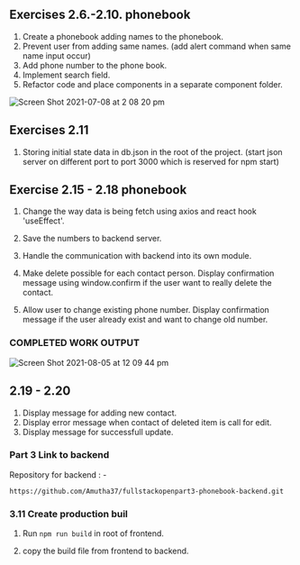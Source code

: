 ## Exercises 2.6.-2.10. phonebook

1. Create a phonebook adding names to the phonebook.
2. Prevent user from adding same names. (add alert command when same name input occur)
3. Add phone number to the phone book.
4. Implement search field.
5. Refactor code and place components in a separate component folder.

![Screen Shot 2021-07-08 at 2 08 20 pm](https://user-images.githubusercontent.com/67087939/124860939-f7a99600-dff5-11eb-980e-50c2054a09a1.png)

## Exercises 2.11

1. Storing initial state data in db.json in the root of the project. (start json server on different port to port 3000 which is reserved for npm start)

## Exercise 2.15 - 2.18 phonebook

1. Change the way data is being fetch using axios and react hook 'useEffect'.

2. Save the numbers to backend server.
3. Handle the communication with backend into its own module.
4. Make delete possible for each contact person. Display confirmation message using window.confirm if the user want to really delete the contact.
5. Allow user to change existing phone number. Display confirmation message if the user already exist and want to change old number.

### COMPLETED WORK OUTPUT

![Screen Shot 2021-08-05 at 12 09 44 pm](https://user-images.githubusercontent.com/67087939/128280212-b50dfacc-c239-4f4e-9620-3eca38626fc8.png)

## 2.19 - 2.20

1. Display message for adding new contact.
2. Display error message when contact of deleted item is call for edit.
3. Display message for successfull update.

### Part 3 Link to backend

Repository for backend : -

`https://github.com/Amutha37/fullstackopenpart3-phonebook-backend.git`

### 3.11 Create production buil

1. Run `npm run build` in root of frontend.

2. copy the build file from frontend to backend.
